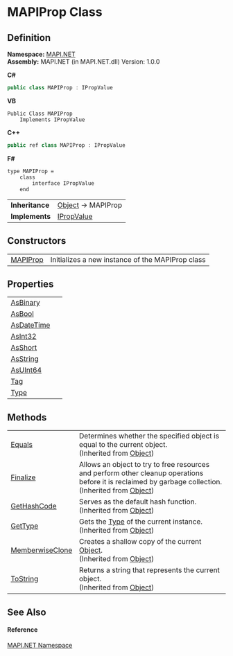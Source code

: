 # MAPIProp Class




## Definition
**Namespace:** <a href="5bef4637-66f8-16d4-e5f4-4d0da57a1538.md">MAPI.NET</a>  
**Assembly:** MAPI.NET (in MAPI.NET.dll) Version: 1.0.0

**C#**
``` C#
public class MAPIProp : IPropValue
```
**VB**
``` VB
Public Class MAPIProp
	Implements IPropValue
```
**C++**
``` C++
public ref class MAPIProp : IPropValue
```
**F#**
``` F#
type MAPIProp = 
    class
        interface IPropValue
    end
```

<table><tr><td><strong>Inheritance</strong></td><td><a href="https://learn.microsoft.com/dotnet/api/system.object" target="_blank" rel="noopener noreferrer">Object</a>  →  MAPIProp</td></tr>
<tr><td><strong>Implements</strong></td><td><a href="2a268271-39cd-b9bd-d434-1bd1ce5d3066.md">IPropValue</a></td></tr>
</table>



## Constructors
<table>
<tr>
<td><a href="5a8871dd-5641-a4bf-2754-624a7db06a0a.md">MAPIProp</a></td>
<td>Initializes a new instance of the MAPIProp class</td></tr>
</table>

## Properties
<table>
<tr>
<td><a href="ad095274-4ac6-0c39-2bbf-88799c2c0296.md">AsBinary</a></td>
<td> </td></tr>
<tr>
<td><a href="c0e304e7-5355-be1e-07ff-09e2c9fc98a8.md">AsBool</a></td>
<td> </td></tr>
<tr>
<td><a href="9f4ad346-0c17-f82d-ae4e-b1c073ec93e5.md">AsDateTime</a></td>
<td> </td></tr>
<tr>
<td><a href="102cefb2-0c4b-9669-1012-90cafa2af9a7.md">AsInt32</a></td>
<td> </td></tr>
<tr>
<td><a href="d2b4b324-fe10-546d-81a7-9d300a3656ab.md">AsShort</a></td>
<td> </td></tr>
<tr>
<td><a href="2f49742d-bbe8-eef1-7576-cbc857dc8344.md">AsString</a></td>
<td> </td></tr>
<tr>
<td><a href="5e118ed5-8063-fd95-c911-9a1838e9268e.md">AsUInt64</a></td>
<td> </td></tr>
<tr>
<td><a href="5661c3cd-9389-116f-6e3b-f476e2489649.md">Tag</a></td>
<td> </td></tr>
<tr>
<td><a href="aa7f16bf-6851-0014-9a88-4fc3273e47cf.md">Type</a></td>
<td> </td></tr>
</table>

## Methods
<table>
<tr>
<td><a href="https://learn.microsoft.com/dotnet/api/system.object.equals#system-object-equals(system-object)" target="_blank" rel="noopener noreferrer">Equals</a></td>
<td>Determines whether the specified object is equal to the current object.<br />(Inherited from <a href="https://learn.microsoft.com/dotnet/api/system.object" target="_blank" rel="noopener noreferrer">Object</a>)</td></tr>
<tr>
<td><a href="https://learn.microsoft.com/dotnet/api/system.object.finalize#system-object-finalize" target="_blank" rel="noopener noreferrer">Finalize</a></td>
<td>Allows an object to try to free resources and perform other cleanup operations before it is reclaimed by garbage collection.<br />(Inherited from <a href="https://learn.microsoft.com/dotnet/api/system.object" target="_blank" rel="noopener noreferrer">Object</a>)</td></tr>
<tr>
<td><a href="https://learn.microsoft.com/dotnet/api/system.object.gethashcode#system-object-gethashcode" target="_blank" rel="noopener noreferrer">GetHashCode</a></td>
<td>Serves as the default hash function.<br />(Inherited from <a href="https://learn.microsoft.com/dotnet/api/system.object" target="_blank" rel="noopener noreferrer">Object</a>)</td></tr>
<tr>
<td><a href="https://learn.microsoft.com/dotnet/api/system.object.gettype#system-object-gettype" target="_blank" rel="noopener noreferrer">GetType</a></td>
<td>Gets the <a href="https://learn.microsoft.com/dotnet/api/system.type" target="_blank" rel="noopener noreferrer">Type</a> of the current instance.<br />(Inherited from <a href="https://learn.microsoft.com/dotnet/api/system.object" target="_blank" rel="noopener noreferrer">Object</a>)</td></tr>
<tr>
<td><a href="https://learn.microsoft.com/dotnet/api/system.object.memberwiseclone#system-object-memberwiseclone" target="_blank" rel="noopener noreferrer">MemberwiseClone</a></td>
<td>Creates a shallow copy of the current <a href="https://learn.microsoft.com/dotnet/api/system.object" target="_blank" rel="noopener noreferrer">Object</a>.<br />(Inherited from <a href="https://learn.microsoft.com/dotnet/api/system.object" target="_blank" rel="noopener noreferrer">Object</a>)</td></tr>
<tr>
<td><a href="https://learn.microsoft.com/dotnet/api/system.object.tostring#system-object-tostring" target="_blank" rel="noopener noreferrer">ToString</a></td>
<td>Returns a string that represents the current object.<br />(Inherited from <a href="https://learn.microsoft.com/dotnet/api/system.object" target="_blank" rel="noopener noreferrer">Object</a>)</td></tr>
</table>

## See Also


#### Reference
<a href="5bef4637-66f8-16d4-e5f4-4d0da57a1538.md">MAPI.NET Namespace</a>  
